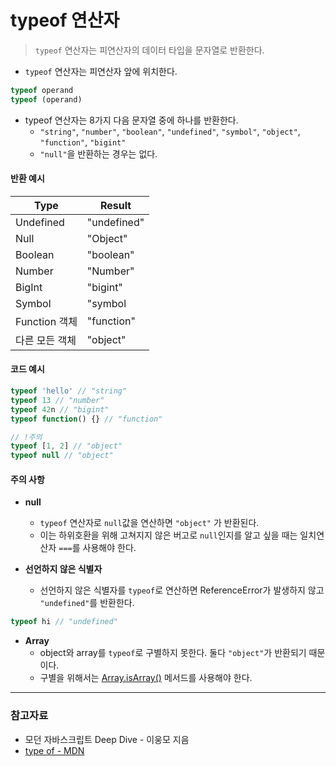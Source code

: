 # typeof 연산자

> `typeof` 연산자는 피연산자의 데이터 타입을 문자열로 반환한다.

-  `typeof` 연산자는 피연산자 앞에 위치한다.

```js
typeof operand
typeof (operand)
```

- typeof 연산자는 8가지 다음 문자열 중에 하나를 반환한다.
    - `"string"`, `"number"`, `"boolean"`, `"undefined"`, `"symbol"`, `"object"`, `"function"`, `"bigint"`
    - `"null"`을 반환하는 경우는 없다.

#### 반환 예시
|Type|Result|
|--|--|
|Undefined|"undefined"|
|Null|"Object"|
|Boolean|"boolean"|
|Number|"Number"|
|BigInt|"bigint"|
|Symbol|"symbol|
|Function 객체|"function"|
|다른 모든 객체|"object"|

#### 코드 예시
```js
typeof 'hello' // "string"
typeof 13 // "number"
typeof 42n // "bigint"
typeof function() {} // "function"

// !주의
typeof [1, 2] // "object"
typeof null // "object"
```

#### 주의 사항
- **null**
    - `typeof` 연산자로 `null`값을 연산하면 `"object"` 가 반환된다.
    - 이는 하위호환을 위해 고쳐지지 않은 버고로 `null`인지를 알고 싶을 때는 일치연산자 `===`를 사용해야 한다.

- **선언하지 않은 식별자**
    - 선언하지 않은 식별자를 `typeof`로 연산하면 ReferenceError가 발생하지 않고 `"undefined"`를 반환한다.
```js
typeof hi // "undefined"
```

- **Array**
    - object와 array를 `typeof`로 구별하지 못한다. 둘다 `"object"`가 반환되기 때문이다.
    - 구별을 위해서는 [Array.isArray()](https://developer.mozilla.org/en-US/docs/Web/JavaScript/Reference/Global_Objects/Array/isArray) 메서드를 사용해야 한다.

---
### 참고자료
- 모던 자바스크립트 Deep Dive - 이웅모 지음
- [type of - MDN](https://developer.mozilla.org/ko/docs/Web/JavaScript/Reference/Operators/typeof)